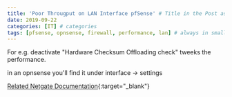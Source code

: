 ```yaml
---
title: 'Poor Througput on LAN Interface pfSense' # Title in the Post as H1
date: 2019-09-22
categories: [IT] # categories
tags: [pfsense, opnsense, firewall, performance, lan] # always in small letters
---
```


For e.g. deactivate "Hardware Checksum Offloading check"  tweeks the performance. 

in an opnsense you'll find it under interface -> settings


[Related Netgate Documentation](https://docs.netgate.com/pfsense/en/latest/interfaces/low-throughput-troubleshooting.html){:target="_blank"}